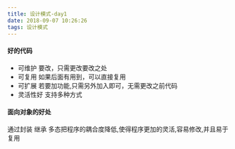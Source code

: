 ```yaml
---
title: 设计模式-day1
date: 2018-09-07 10:26:26
tags: 设计模式
---
```

#### 好的代码
- 可维护
  要改，只需更改要改之处
- 可复用
  如果后面有用到，可以直接复用
- 可扩展
 若要加功能,只需另外加入即可，无需更改之前代码
- 灵活性好
  支持多种方式

#### 面向对象的好处
通过封装 继承 多态把程序的耦合度降低,使得程序更加的灵活,容易修改,并且易于复用